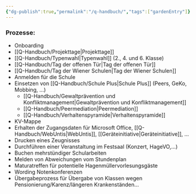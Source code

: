 ```yaml
---
{"dg-publish":true,"permalink":"/q-handbuch/","tags":["gardenEntry"]}
---
```


### Prozesse:
- Onboarding
- [[Q-Handbuch/Projekttage\|Projekttage]]
- [[Q-Handbuch/Typenwahl\|Typenwahl]] (2., 4. und 6. Klasse)
- [[Q-Handbuch/Tag der offenen Tür\|Tag der offenen Tür]] 
- [[Q-Handbuch/Tag der Wiener Schulen\|Tag der Wiener Schulen]]
- Anmelden für die Schule
- Einsetzen von [[Q-Handbuch/Schule Plus\|Schule Plus]] (Peers, GeKo, Mobbing, ...)
	- [[Q-Handbuch/Gewaltprävention und Konfliktmanagement\|Gewaltprävention und Konfliktmanagement]]
	- [[Q-Handbuch/Peermediation\|Peermediation]]
	- [[Q-Handbuch/Verhaltenspyramide\|Verhaltenspyramide]]
- KV-Mappe
- Erhalten der Zugangsdaten für Microsoft Office, [[Q-Handbuch/WebUntis\|WebUntis]], [[Geräteinitiative\|Geräteinitiative]], ...
- Drucken eines Zeugnisses
- Durchführen einer Veranstaltung im Festsaal (Konzert, HageVO,...)
- Buchen mehrstündiger Schularbeiten 
- Melden von Abweichungen vom Stundenplan
- Maturatreffen für potentielle Hagenmüllervorlesungsgäste
- Wording Notenkonferenzen
- Übergabeprozess für Übergabe von Klassen wegen Pensionierung/Karenz/längeren Krankenständen…